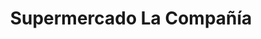 ---
title: "Supermercado La Compañía"
url: /los-alcarrizos/supermercado-la-compania/
shop: Lebensmittel
---